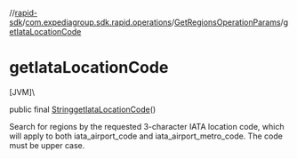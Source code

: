 //[rapid-sdk](../../../index.md)/[com.expediagroup.sdk.rapid.operations](../index.md)/[GetRegionsOperationParams](index.md)/[getIataLocationCode](get-iata-location-code.md)

# getIataLocationCode

[JVM]\

public final [String](https://docs.oracle.com/javase/8/docs/api/java/lang/String.html)[getIataLocationCode](get-iata-location-code.md)()

Search for regions by the requested 3-character IATA location code, which will apply to both iata_airport_code and iata_airport_metro_code. The code must be upper case.
